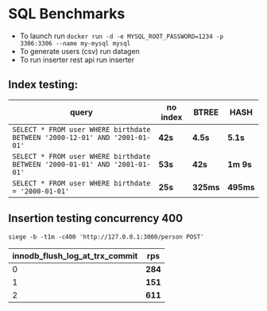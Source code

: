 # SQL Benchmarks
 - To launch run `docker run -d -e MYSQL_ROOT_PASSWORD=1234 -p 3306:3306 --name my-mysql mysql`
 - To generate users (csv) run datagen
 - To run inserter rest api run inserter

## Index testing:

| query                                                                      | no index | BTREE     | HASH      |
|----------------------------------------------------------------------------|----------|-----------|-----------|
| `SELECT * FROM user WHERE birthdate BETWEEN '2000-12-01' AND '2001-01-01'` | **42s**  | **4.5s**  | **5.1s**  |
| `SELECT * FROM user WHERE birthdate BETWEEN '2000-01-01' AND '2001-01-01'` | **53s**  | **42s**   | **1m 9s** |
| `SELECT * FROM user WHERE birthdate = '2000-01-01'`                        | **25s**  | **325ms** | **495ms** |

## Insertion testing concurrency 400
`siege -b -t1m -c400 'http://127.0.0.1:3000/person POST'`

| innodb_flush_log_at_trx_commit | rps     | 
|--------------------------------|---------|
| 0                              | **284** |
| 1                              | **151** |
| 2                              | **611** | 

